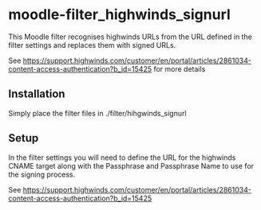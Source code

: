 moodle-filter_highwinds_signurl
================================

This Moodle filter recognises highwinds URLs from the URL defined in the 
filter settings and replaces them with signed URLs.

See https://support.highwinds.com/customer/en/portal/articles/2861034-content-access-authentication?b_id=15425
for more details

Installation
------------

Simply place the filter files in ./filter/hihgwinds_signurl 

Setup
-----

In the filter settings you will need to define the URL for the highwinds CNAME target
along with the Passphrase and Passphrase Name to use for the signing process.

See https://support.highwinds.com/customer/en/portal/articles/2861034-content-access-authentication?b_id=15425
